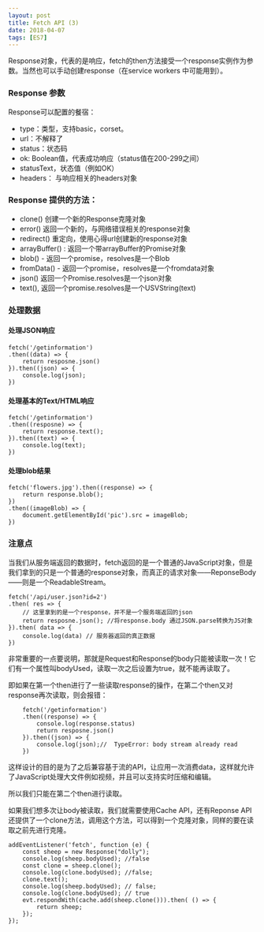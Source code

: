 ```yaml
---
layout: post
title: Fetch API (3)
date: 2018-04-07
tags: [ES7]
---
```


Response对象，代表的是响应，fetch的then方法接受一个response实例作为参数。当然也可以手动创建response（在service workers 中可能用到）。

### Response 参数

Response可以配置的餐宿：


- type：类型，支持basic，corset。
- url：不解释了
- status：状态码
- ok: Boolean值，代表成功响应（status值在200-299之间）
- statusText，状态值（例如OK）
- headers： 与响应相关的headers对象

### Response 提供的方法：

- clone() 创建一个新的Response克隆对象
- error() 返回一个新的，与网络错误相关的response对象
- redirect() 重定向，使用心得url创建新的response对象
- arrayBuffer() : 返回一个带arrayBuffer的Promise对象
- blob() - 返回一个promise，resolves是一个Blob
- fromData() - 返回一个promise，resolves是一个fromdata对象
- json() 返回一个Promise.resolves是一个json对象
- text(), 返回一个promise.resolves是一个USVString(text)

### 处理数据

#### 处理JSON响应

    fetch('/getinformation')
    .then((data) => {
        return resposne.json()
    }).then((json) => {
        console.log(json);
    })

#### 处理基本的Text/HTML响应

    fetch('/getinformation')
    .then((resposne) => {
        return response.text();
    }).then((text) => {
        console.log(text);
    })

#### 处理blob结果

    fetch('flowers.jpg').then((response) => {
        return response.blob();
    })
    .then((imageBlob) => {
        document.getElementById('pic').src = imageBlob;
    })

### 注意点

当我们从服务端返回的数据时，fetch返回的是一个普通的JavaScript对象，但是我们拿到的只是一个普通的response对象，而真正的请求对象——ReponseBody——则是一个ReadableStream。

    fetch('/api/user.json?id=2')
    .then( res => {
        // 这里拿到的是一个response，并不是一个服务端返回的json
        return resposne.json(); //将response.body 通过JSON.parse转换为JS对象
    }).then( data => {
        console.log(data) // 服务器返回的真正数据
    })

非常重要的一点要说明，那就是Request和Response的body只能被读取一次！它们有一个属性叫bodyUsed，读取一次之后设置为true，就不能再读取了。

即如果在第一个then进行了一些读取response的操作，在第二个then又对response再次读取，则会报错：
       
        fetch('/getinformation')
        .then((response) => {
            console.log(response.status)
            return resposne.json()
        }).then((json) => {
            console.log(json);//  TypeError: body stream already read
        })


这样设计的目的是为了之后兼容基于流的API，让应用一次消费data，这样就允许了JavaScript处理大文件例如视频，并且可以支持实时压缩和编辑。

所以我们只能在第二个then进行读取。

如果我们想多次让body被读取，我们就需要使用Cache API，还有Reponse API还提供了一个clone方法，调用这个方法，可以得到一个克隆对象，同样的要在读取之前先进行克隆。

    addEventListener('fetch', function (e) {
        const sheep = new Response("dolly");
        console.log(sheep.bodyUsed); //false
        const clone = sheep.clone();
        console.log(clone.bodyUsed); //false;
        clone.text();
        console.log(sheep.bodyUsed); // false;
        console.log(clone.bodyUsed); // true
        evt.respondWith(cache.add(sheep.clone())).then( () => {
            return sheep;
        });
    });